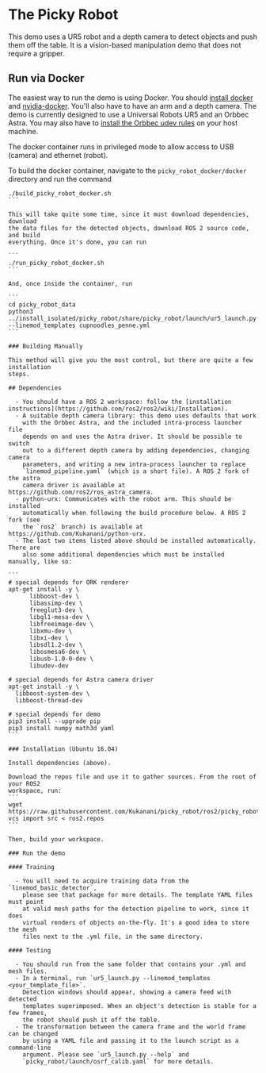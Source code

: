 # The Picky Robot

This demo uses a UR5 robot and a depth camera to detect objects
and push them off the table. It is a vision-based manipulation demo
that does not require a gripper.

## Run via Docker

The easiest way to run the demo is using Docker. You should
[install docker](https://docs.docker.com/engine/installation/)
and [nvidia-docker](https://github.com/NVIDIA/nvidia-docker). You'll also have
to have an arm and a depth camera. The demo is currently designed to use a
Universal Robots UR5 and an Orbbec Astra. You may also have to [install the
Orbbec udev rules](http://wiki.ros.org/astra_camera) on your host machine.

The docker container runs in privileged mode to allow access to USB (camera) and
ethernet (robot).

To build the docker container, navigate to the `picky_robot_docker/docker`
directory and run the command

````
./build_picky_robot_docker.sh
```

This will take quite some time, since it must download dependencies, download
the data files for the detected objects, download ROS 2 source code, and build
everything. Once it's done, you can run

```
./run_picky_robot_docker.sh
```

And, once inside the container, run

```
cd picky_robot_data
python3 ../install_isolated/picky_robot/share/picky_robot/launch/ur5_launch.py --linemod_templates cupnoodles_penne.yml
```

### Building Manually

This method will give you the most control, but there are quite a few installation
steps.

## Dependencies

  - You should have a ROS 2 workspace: follow the [installation instructions](https://github.com/ros2/ros2/wiki/Installation).
  - A suitable depth camera library: this demo uses defaults that work
    with the Orbbec Astra, and the included intra-process launcher file
    depends on and uses the Astra driver. It should be possible to switch
    out to a different depth camera by adding dependencies, changing camera
    parameters, and writing a new intra-process launcher to replace
    `linemod_pipeline.yaml` (which is a short file). A ROS 2 fork of the astra
    camera driver is available at https://github.com/ros2/ros_astra_camera.
  - python-urx: Communicates with the robot arm. This should be installed
    automatically when following the build procedure below. A ROS 2 fork (see
    the `ros2` branch) is available at https://github.com/Kukanani/python-urx.
  - The last two items listed above should be installed automatically. There are
    also some additional dependencies which must be installed manually, like so:

```
# special depends for ORK renderer
apt-get install -y \
      libboost-dev \
      libassimp-dev \
      freeglut3-dev \
      libgl1-mesa-dev \
      libfreeimage-dev \
      libxmu-dev \
      libxi-dev \
      libsdl1.2-dev \
      libosmesa6-dev \
      libusb-1.0-0-dev \
      libudev-dev

# special depends for Astra camera driver
apt-get install -y \
  libboost-system-dev \
  libboost-thread-dev

# special depends for demo
pip3 install --upgrade pip
pip3 install numpy math3d yaml
```

### Installation (Ubuntu 16.04)

Install dependencies (above).

Download the repos file and use it to gather sources. From the root of your ROS2
workspace, run:
```
wget https://raw.githubusercontent.com/Kukanani/picky_robot/ros2/picky_robot.repos
vcs import src < ros2.repos
```

Then, build your workspace.

### Run the demo

#### Training

  - You will need to acquire training data from the `linemod_basic_detector`,
    please see that package for more details. The template YAML files must point
    at valid mesh paths for the detection pipeline to work, since it does
    virtual renders of objects on-the-fly. It's a good idea to store the mesh
    files next to the .yml file, in the same directory.

#### Testing

  - You should run from the same folder that contains your .yml and mesh files.
  - In a terminal, run `ur5_launch.py --linemod_templates <your_template_file>`.
    Detection windows should appear, showing a camera feed with detected
    templates superimposed. When an object's detection is stable for a few frames,
    the robot should push it off the table.
  - The transformation between the camera frame and the world frame can be changed
    by using a YAML file and passing it to the launch script as a command-line
    argument. Please see `ur5_launch.py --help` and
    `picky_robot/launch/osrf_calib.yaml` for more details.